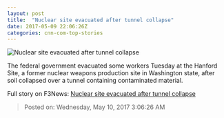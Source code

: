 ```yaml
---
layout: post
title:  "Nuclear site evacuated after tunnel collapse"
date: 2017-05-09 22:06:26Z
categories: cnn-com-top-stories
---
```


![Nuclear site evacuated after tunnel collapse](http://i2.cdn.cnn.com/cnnnext/dam/assets/130215162147-hanford-nuclear-reservation-disposal-facility-super-tease.jpg)

The federal government evacuated some workers Tuesday at the Hanford Site, a former nuclear weapons production site in Washington state, after soil collapsed over a tunnel containing contaminated material.


Full story on F3News: [Nuclear site evacuated after tunnel collapse](http://www.f3nws.com/n/WsMSxD)

> Posted on: Wednesday, May 10, 2017 3:06:26 AM
